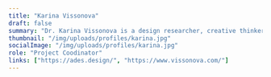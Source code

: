 ```yaml
---
title: "Karina Vissonova"
draft: false
summary: "Dr. Karina Vissonova is a design researcher, creative thinker, educator, author and an innovation strategist with extensive experience working within R&D, product development and business innovation. She is the founder of the Institute of Advanced Design Studies and an advocate for advanced design for sustainability."
thumbnail: "/img/uploads/profiles/karina.jpg"
socialImage: "/img/uploads/profiles/karina.jpg"
role: "Project Coodinator"
links: ["https://ades.design/", "https://www.vissonova.com/"]
---
```


